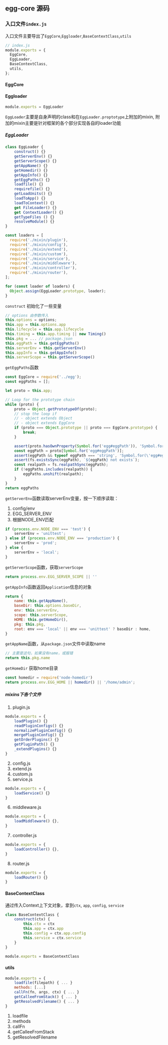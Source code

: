 ## egg-core 源码

### 入口文件`index.js`
入口文件主要导出了`EggCore`,`Eggloader`,`BaseContextClass`,`utils`
```js
// index.js
module.exports = {
  EggCore,
  EggLoader,
  BaseContextClass,
  utils,
};
```

#### EggCore
#### Eggloader
```js
module.exports = EggLoader
```

`EggLoader`主要是自身声明的class和在`EggLoader.proptotype`上附加的mixin, 附加的mixin主要是针对框架的各个部分实现各自的loader功能

##### EggLoader

```js
class EggLoader {
    construct() {}
    getServerEnv() {}
    getServerScope() {}
    getAppName() {}
    getHomedir() {}
    getAppInfo() {}
    getEggPaths() {}
    loadfile() {}
    requirefile() {}
    getLoadUnits() {}
    loadToApp() {}
    loadToContext() {}
    get FileLoader() {}
    get ContextLoader() {}
    getTypeFiles () {}
    resolveModule() {}
}

const loaders = [
  require('./mixin/plugin'),
  require('./mixin/config'),
  require('./mixin/extend'),
  require('./mixin/custom'),
  require('./mixin/service'),
  require('./mixin/middleware'),
  require('./mixin/controller'),
  require('./mixin/router'),
];

for (const loader of loaders) {
  Object.assign(EggLoader.prototype, loader);
}

```

`construct` 初始化了一些变量
```js
// options 由参数传入
this.options = options;
this.app = this.options.app
this.lifecycle = this.app.lifecycle
this.timing = this.app.timing || new Timing()
this.pkg = ... // package.json
this.eggPath = this.getEggPaths()
this.serverEnv = this.getServerEnv()
this.appInfo = this.getAppInfo()
this.serverScope = this.getServerScope()
```

`getEggPaths`函数
```js
const EggCore = require('../egg');
const eggPaths = [];

let proto = this.app;

// Loop for the prototype chain
while (proto) {
    proto = Object.getPrototypeOf(proto);
    // stop the loop if
    // - object extends Object
    // - object extends EggCore
    if (proto === Object.prototype || proto === EggCore.prototype) {
        break;
    }

    assert(proto.hasOwnProperty(Symbol.for('egg#eggPath')), 'Symbol.for(\'egg#eggPath\') is required on Application');
    const eggPath = proto[Symbol.for('egg#eggPath')];
    assert(eggPath && typeof eggPath === 'string', 'Symbol.for(\'egg#eggPath\') should be string');
    assert(fs.existsSync(eggPath), `${eggPath} not exists`);
    const realpath = fs.realpathSync(eggPath);
    if (!eggPaths.includes(realpath)) {
        eggPaths.unshift(realpath);
    }
}
return eggPaths
```

`getServerEnv`函数读取serverEnv变量，按一下顺序读取：
1. config/env
2. EGG_SERVER_ENV
3. 根据NODE_ENV匹配
```js
if (process.env.NODE_ENV === 'test') {
    serverEnv = 'unittest';
} else if (process.env.NODE_ENV === 'production') {
    serverEnv = 'prod';
} else {
    serverEnv = 'local';
}
```

`getServerScope`函数，获取`serverScope`

```js
return process.env.EGG_SERVER_SCOPE || ''
```

`getAppInfo`函数返回`Application`信息的对象
```js
return {
    name: this.getAppName(),
    baseDir: this.options.baseDir,
    env: this.serverEnv,
    scope: this.serverScope,
    HOME: this.getHomeDir(),
    pkg: this.pkg,
    root: env === 'local' || env === 'unittest' ? baseDir : home,
}
```

`getAppName`函数，从`package.json`文件中读取name
```js
// 主要是这句，如果没有name，或报错
return this.pkg.name
```

`getHomeDir` 获取home目录
```js
const homedir = require('node-homedir')
return process.env.EGG_HOME || homedir() || '/home/admin';
```

##### mixins下各个文件
1. plugin.js
```js
module.exports = {
    loadPlugin() {}
    readPluginConfigs() {}
    normalizePluginConfig() {}
    mergePluginConfig() {}
    getOrderPlugins() {}
    getPluginPath() {}
    _extendPlugins() {}
}
```
2. config.js
3. extend.js
4. custom.js
5. service.js
```js
module.exports = {
    loadService() {}
}
```
6. middleware.js
```js
module.exports = {
    loadMiddleware() {},
}
```
7. controller.js
```js
module.exports = {
    loadController() {},
}
```
8. router.js
```js
module.exports = {
    loadRouter() {}
}
```

#### BaseContextClass
通过传入Context上下文对象，拿到`ctx`, `app`, `config`, `service`

```js
class BaseContextClass {
    construct(ctx) {
        this.ctx = ctx
        this.app = ctx.app
        this.config = ctx.app.config
        this.service = ctx.service
    }
}

module.exports = BaseContextClass
```

#### utils
```js
module.exports = {
    loadfile(filepath) { ... }
    methods: [...]
    callFn(fn, args, ctx) { ... }
    getCalleeFromStack() { ... }
    getResolvedFilename() { ... }
}
```

1. loadfile
2. methods
3. callFn
4. getCalleeFromStack
5. getResolvedFilename